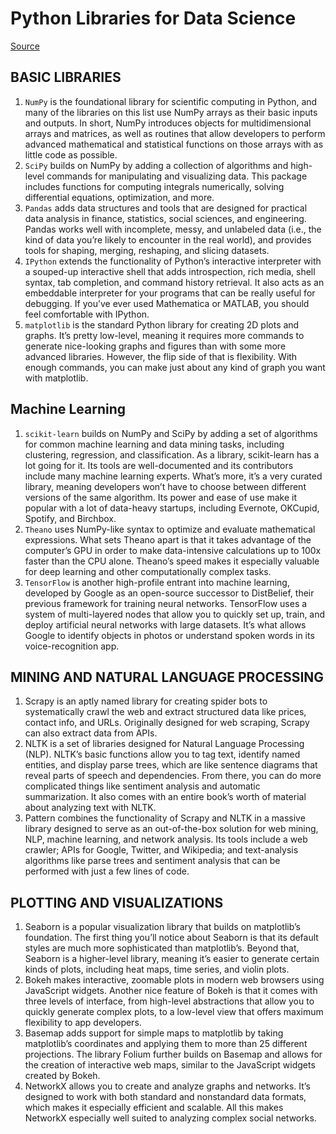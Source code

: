 # Python Libraries for Data Science
[Source](https://www.upwork.com/hiring/data/15-python-libraries-data-science/)

## BASIC LIBRARIES

1. `NumPy` is the foundational library for scientific computing in Python, and many of the libraries on this list use NumPy arrays as their basic inputs and outputs. In short, NumPy introduces objects for multidimensional arrays and matrices, as well as routines that allow developers to perform advanced mathematical and statistical functions on those arrays with as little code as possible.
2. `SciPy` builds on NumPy by adding a collection of algorithms and high-level commands for manipulating and visualizing data. This package includes functions for computing integrals numerically, solving differential equations, optimization, and more.
3. `Pandas` adds data structures and tools that are designed for practical data analysis in finance, statistics, social sciences, and engineering. Pandas works well with incomplete, messy, and unlabeled data (i.e., the kind of data you’re likely to encounter in the real world), and provides tools for shaping, merging, reshaping, and slicing datasets.
4. `IPython` extends the functionality of Python’s interactive interpreter with a souped-up interactive shell that adds introspection, rich media, shell syntax, tab completion, and command history retrieval. It also acts as an embeddable interpreter for your programs that can be really useful for debugging. If you’ve ever used Mathematica or MATLAB, you should feel comfortable with IPython.
5. `matplotlib` is the standard Python library for creating 2D plots and graphs. It’s pretty low-level, meaning it requires more commands to generate nice-looking graphs and figures than with some more advanced libraries. However, the flip side of that is flexibility. With enough commands, you can make just about any kind of graph you want with matplotlib.



## Machine Learning
1. `scikit-learn` builds on NumPy and SciPy by adding a set of algorithms for common machine learning and data mining tasks, including clustering, regression, and classification. As a library, scikit-learn has a lot going for it. Its tools are well-documented and its contributors include many machine learning experts. What’s more, it’s a very curated library, meaning developers won’t have to choose between different versions of the same algorithm. Its power and ease of use make it popular with a lot of data-heavy startups, including Evernote, OKCupid, Spotify, and Birchbox.
2. `Theano` uses NumPy-like syntax to optimize and evaluate mathematical expressions. What sets Theano apart is that it takes advantage of the computer’s GPU in order to make data-intensive calculations up to 100x faster than the CPU alone. Theano’s speed makes it especially valuable for deep learning and other computationally complex tasks.
3. `TensorFlow` is another high-profile entrant into machine learning, developed by Google as an open-source successor to DistBelief, their previous framework for training neural networks. TensorFlow uses a system of multi-layered nodes that allow you to quickly set up, train, and deploy artificial neural networks with large datasets. It’s what allows Google to identify objects in photos or understand spoken words in its voice-recognition app.


## MINING AND NATURAL LANGUAGE PROCESSING
1. Scrapy is an aptly named library for creating spider bots to systematically crawl the web and extract structured data like prices, contact info, and URLs. Originally designed for web scraping, Scrapy can also extract data from APIs.
2. NLTK is a set of libraries designed for Natural Language Processing (NLP). NLTK’s basic functions allow you to tag text, identify named entities, and display parse trees, which are like sentence diagrams that reveal parts of speech and dependencies. From there, you can do more complicated things like sentiment analysis and automatic summarization. It also comes with an entire book’s worth of material about analyzing text with NLTK.
3. Pattern combines the functionality of Scrapy and NLTK in a massive library designed to serve as an out-of-the-box solution for web mining, NLP, machine learning, and network analysis. Its tools include a web crawler; APIs for Google, Twitter, and Wikipedia; and text-analysis algorithms like parse trees and sentiment analysis that can be performed with just a few lines of code.


## PLOTTING AND VISUALIZATIONS
1. Seaborn is a popular visualization library that builds on matplotlib’s foundation. The first thing you’ll notice about Seaborn is that its default styles are much more sophisticated than matplotlib’s. Beyond that, Seaborn is a higher-level library, meaning it’s easier to generate certain kinds of plots, including heat maps, time series, and violin plots.
2. Bokeh makes interactive, zoomable plots in modern web browsers using JavaScript widgets. Another nice feature of Bokeh is that it comes with three levels of interface, from high-level abstractions that allow you to quickly generate complex plots, to a low-level view that offers maximum flexibility to app developers.
3. Basemap adds support for simple maps to matplotlib by taking matplotlib’s coordinates and applying them to more than 25 different projections. The library Folium further builds on Basemap and allows for the creation of interactive web maps, similar to the JavaScript widgets created by Bokeh.
4. NetworkX allows you to create and analyze graphs and networks. It’s designed to work with both standard and nonstandard data formats, which makes it especially efficient and scalable. All this makes NetworkX especially well suited to analyzing complex social networks.
